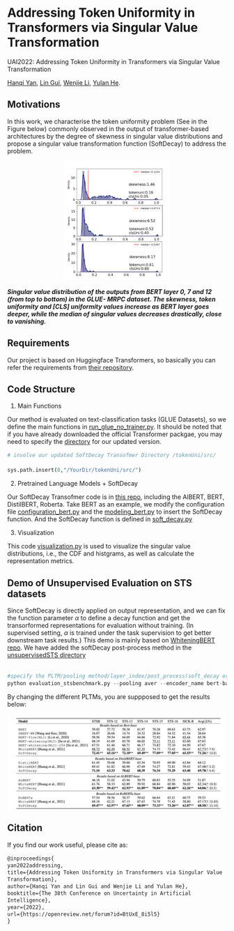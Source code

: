 # Addressing Token Uniformity in Transformers via Singular Value Transformation
UAI2022: Addressing Token Uniformity in Transformers via Singular Value Transformation 

[Hanqi Yan](https://warwick.ac.uk/fac/sci/dcs/people/u2048587/), [Lin Gui](https://warwick.ac.uk/fac/sci/dcs/people/lin_gui/), [Wenjie Li](https://www4.comp.polyu.edu.hk/~cswjli/), [Yulan He](https://warwick.ac.uk/fac/sci/dcs/people/yulan_he/).

## Motivations
In this work, we characterise the token uniformity problem (See in the Figure below) commonly observed in the output of transformer-based architectures by the degree of skewness in singular value distributions and propose a singular value transformation function (SoftDecay) to address the problem.
<p align="center">
<img src="intro_pic.png"  width="250" align="center" >
</p>
<h5> Singular value distribution of the outputs from
BERT layer 0, 7 and 12 (from top to bottom) in the GLUE-
MRPC dataset. The skewness, token uniformity and [CLS] uniformity values increase as BERT
layer goes deeper, while the median of singular values decreases drastically, close to vanishing. 
</h5>

## Requirements

Our project is based on Huggingface Transformers, so basically you can refer the requirements from [their repository](https://github.com/huggingface/transformers). 

## Code Structure

1. Main Functions

Our method is evaluated on text-classification tasks (GLUE Datasets), so we define the main functions in [run_glue_no_trainer.py](/examples/pytorch/text-classification). It should be noted that if you have already downloaded the official Transformer packgae, you may need to specify the [directory](/src/) for our updated version.

```python
# involve our updated SoftDecay Transofmer Directory /tokenUni/src/

sys.path.insert(0,"/YourDir/tokenUni/src/")
```

2. Pretrained Language Models + SoftDecay

Our SoftDecay Transofmer code is in [this repo](/src/transformers/models/), including the AlBERT, BERT, DistilBERT, Roberta. Take BERT as an example, we modify the configuration file [configuration_bert.py](/src/transformers/models/bert/configuration_bert.py) and the [modeling_bert.py](/src/transformers/models/bert/modeling_bert.py) to insert the SoftDecay function. And the SoftDecay function is defined in [soft_decay.py](/src/transformers/models/soft_decay.py)

3. Visualization

This code [visualization.py](tokenUni/src/transformers/models/visualization.py) is used to visualize the singular value distributions, i.e., the CDF and histgrams, as well as calculate the representation metrics. 


## Demo of Unsupervised Evaluation on STS datasets

Since SoftDecay is directly applied on output representation, and we can fix the function parameter $\alpha$ to define a decay function and get the transorformed representations for evaluation without training. (In supervised setting, $\alpha$ is trained under the task supervision to get better downstream task results.) This demo is mainly based on [WhiteningBERT repo](https://github.com/Jun-jie-Huang/WhiteningBERT). We have added the softDecay post-process method in the [unsupervisedSTS directory](/unsupervisedSTS/)

```python

#specify the PLTM/pooling method/layer_index/post_process(soft_decay or whitening)
python evaluation_stsbenchmark.py --pooling aver --encoder_name bert-base-cased --last2avg --post_process soft_decay
```
By changing the different PLTMs, you are suppposed to get the results below:
<p align="center">
<img src="sts_results.png"  width="650" align="center" >
</p>


## Citation

If you find our work useful, please cite as:

```
@inproceedings{
yan2022addressing,
title={Addressing Token Uniformity in Transformers via Singular Value Transformation},
author={Hanqi Yan and Lin Gui and Wenjie Li and Yulan He},
booktitle={The 38th Conference on Uncertainty in Artificial Intelligence},
year={2022},
url={https://openreview.net/forum?id=BtUxE_8i5l5}
}
```
